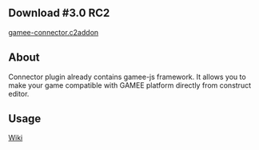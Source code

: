 ## Download #3.0 RC2

[gamee-connector.c2addon](https://github.com/gameeapp/gamee-js-construct2/raw/master/plugin/gamee-connector.c2addon)

## About

Connector plugin already contains gamee-js framework. It allows you to make your game compatible with GAMEE platform directly from construct editor. 

## Usage

[Wiki](https://github.com/gameeapp/gamee-js-construct2/wiki)
